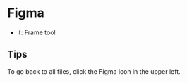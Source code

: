 # Figma

- `f`: Frame tool

## Tips

To go back to all files, click the Figma icon in the upper left.
